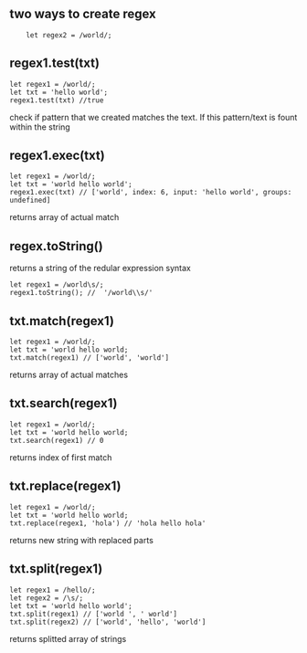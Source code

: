 ## two ways to create regex
``` let regex1 = new RegExp('hello');
    let regex2 = /world/;
```    
## regex1.test(txt)
```
let regex1 = /world/;
let txt = 'hello world';
regex1.test(txt) //true
```   
check if pattern that we created matches the text. If this pattern/text is fount within the string

## regex1.exec(txt)
```
let regex1 = /world/;
let txt = 'world hello world';
regex1.exec(txt) // ['world', index: 6, input: 'hello world', groups: undefined]
```   
returns array of actual match

## regex.toString()
returns a string of the redular expression syntax
```
let regex1 = /world\s/;
regex1.toString(); //  '/world\\s/'
```

## txt.match(regex1)
```
let regex1 = /world/;
let txt = 'world hello world;
txt.match(regex1) // ['world', 'world']
```   
returns array of actual matches

## txt.search(regex1)
```
let regex1 = /world/;
let txt = 'world hello world;
txt.search(regex1) // 0
```   
returns index of first match

## txt.replace(regex1)
```
let regex1 = /world/;
let txt = 'world hello world;
txt.replace(regex1, 'hola') // 'hola hello hola'
```
returns new string with replaced parts

## txt.split(regex1)
```
let regex1 = /hello/;
let regex2 = /\s/;
let txt = 'world hello world';
txt.split(regex1) // ['world ', ' world']
txt.split(regex2) // ['world', 'hello', 'world']
```
returns splitted array of strings
